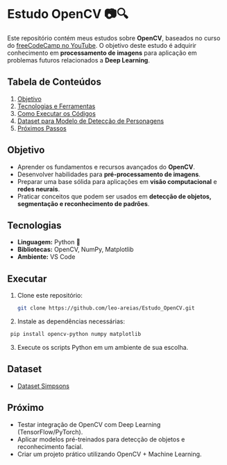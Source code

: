 # Estudo OpenCV 📷🔍

Este repositório contém meus estudos sobre **OpenCV**, baseados no curso do [freeCodeCamp no YouTube](https://www.youtube.com/watch?v=oXlwWbU8l2o). O objetivo deste estudo é adquirir conhecimento em **processamento de imagens** para aplicação em problemas futuros relacionados a **Deep Learning**.



## **Tabela de Conteúdos**
1. [Objetivo](#objetivo)
2. [Tecnologias e Ferramentas](#tecnologias)
3. [Como Executar os Códigos](#Executar)
4. [Dataset para Modelo de Detecção de Personagens](#dataset)
5. [Próximos Passos](#próximo)



## **Objetivo**

- Aprender os fundamentos e recursos avançados do **OpenCV**.
- Desenvolver habilidades para **pré-processamento de imagens**.
- Preparar uma base sólida para aplicações em **visão computacional** e **redes neurais**.
- Praticar conceitos que podem ser usados em **detecção de objetos, segmentação e reconhecimento de padrões**.



## **Tecnologias**

- **Linguagem:** Python 🐍
- **Bibliotecas:** OpenCV, NumPy, Matplotlib
- **Ambiente:** VS Code



## **Executar**

1. Clone este repositório:
   ```bash
   git clone https://github.com/leo-areias/Estudo_OpenCV.git
   ```
2. Instale as dependências necessárias:
  ```bash
   pip install opencv-python numpy matplotlib
   ```
3. Execute os scripts Python em um ambiente de sua escolha.



## **Dataset**
* [Dataset Simpsons](https://www.kaggle.com/datasets/alexattia/the-simpsons-characters-dataset/data)



## **Próximo**
- Testar integração de OpenCV com Deep Learning (TensorFlow/PyTorch).
- Aplicar modelos pré-treinados para detecção de objetos e reconhecimento facial.
- Criar um projeto prático utilizando OpenCV + Machine Learning.
